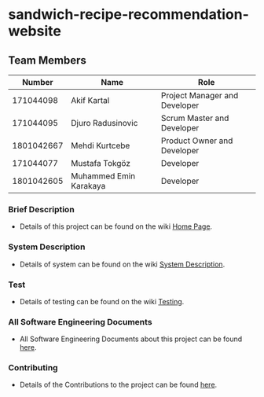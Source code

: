 # sandwich-recipe-recommendation-website
## Team Members
| Number | Name | Role
| --- | --- | --- |
| 171044098 | Akif Kartal | Project Manager and Developer
| 171044095 | Djuro Radusinovic | Scrum Master and Developer
| 1801042667 | Mehdi Kurtcebe | Product Owner and Developer
| 171044077 | Mustafa Tokgöz | Developer
| 1801042605 | Muhammed Emin Karakaya | Developer

### Brief Description
- Details of this project can be found on the wiki [Home Page](https://github.com/akifkartal03/sandwich-recipe-app/wiki).
### System Description
- Details of system can be found on the wiki [System Description](https://github.com/akifkartal03/sandwich-recipe-app/wiki/SystemDescriptionDoc).
### Test
- Details of testing can be found on the wiki [Testing](https://github.com/akifkartal03/sandwich-recipe-app/wiki/Testing).
### All Software Engineering Documents
- All Software Engineering Documents about this project can be found [here](https://drive.google.com/drive/folders/1r1hAf49-6icioclAkpMs6auiL0NAM41M?usp=sharing).
### Contributing
- Details of the Contributions to the project can be found [here](https://github.com/akifkartal03/sandwich-recipe-website/graphs/contributors).
